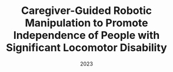 ---
title: "Caregiver-Guided Robotic Manipulation to Promote Independence of People with Significant Locomotor Disability"
collection: publications
permalink: /publication/Caregiver_SLD_IROS_2023.md
excerpt: 'This paper is about fixing template issue #693.'
date: 2023
venue: 'Workshop on Assistive Robotics for Citizens, IROS 2023'
paperurl: 'http://academicpages.github.io/files/paper3.pdf'
citation: ' D. Mahalingam, A. Patankar, D. Das, N. Chakraborty, and I.V. Ramakrishnan. Caregiver-Guided Robotic Manipulation to Promote Independence of People with Significant Locomotor Disability. Workshop on Assistive Robotics for Citizens, <i>IEEE/RSJ International Conference on Intelligent Robots and Systems (IROS)<i>, 2023'
---